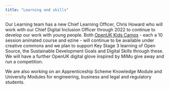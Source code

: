 ```yaml
---
title: "Learning and skills"
---
```


Our Learning team has a new Chief Learning Officer, Chris Howard who will work with our Chief Digital Inclusion Officer through 2022 
to continue to develop our work with young people. Both [OpenUK Kids Camps](https://openuk.uk/openkidscamp/) - each a 10 session animated course and ezine - will continue 
to be available under creative commons and we plan to support Key Stage 3 learning of Open Source, the Sustainable Development Goals and 
Digital Skills through these. We will have a further OpenUK digital glove inspired by MiMu give away and run a competition. 

We are also working on an Apprenticeship Scheme Knowledge Module and University Modules for engineering, business and legal and regulatory students.
